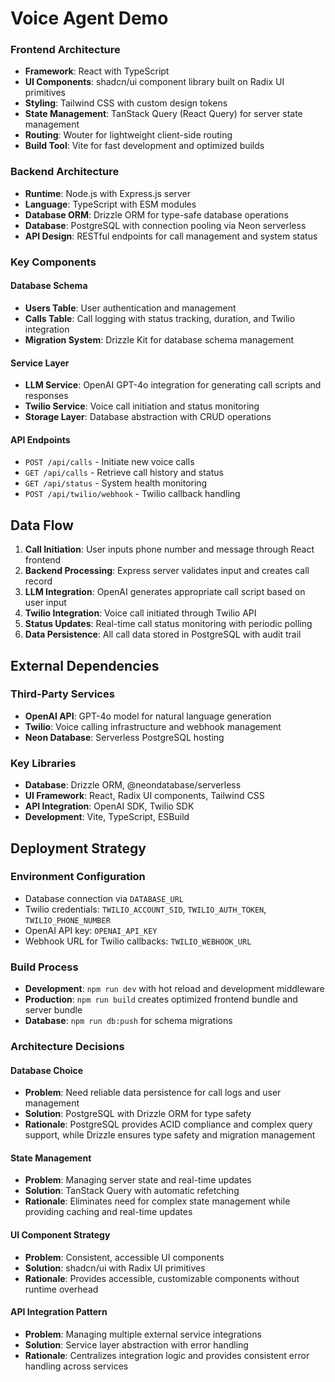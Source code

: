 # Voice Agent Demo

### Frontend Architecture
- **Framework**: React with TypeScript
- **UI Components**: shadcn/ui component library built on Radix UI primitives
- **Styling**: Tailwind CSS with custom design tokens
- **State Management**: TanStack Query (React Query) for server state management
- **Routing**: Wouter for lightweight client-side routing
- **Build Tool**: Vite for fast development and optimized builds

### Backend Architecture
- **Runtime**: Node.js with Express.js server
- **Language**: TypeScript with ESM modules
- **Database ORM**: Drizzle ORM for type-safe database operations
- **Database**: PostgreSQL with connection pooling via Neon serverless
- **API Design**: RESTful endpoints for call management and system status

### Key Components

#### Database Schema
- **Users Table**: User authentication and management
- **Calls Table**: Call logging with status tracking, duration, and Twilio integration
- **Migration System**: Drizzle Kit for database schema management

#### Service Layer
- **LLM Service**: OpenAI GPT-4o integration for generating call scripts and responses
- **Twilio Service**: Voice call initiation and status monitoring
- **Storage Layer**: Database abstraction with CRUD operations

#### API Endpoints
- `POST /api/calls` - Initiate new voice calls
- `GET /api/calls` - Retrieve call history and status
- `GET /api/status` - System health monitoring
- `POST /api/twilio/webhook` - Twilio callback handling

## Data Flow

1. **Call Initiation**: User inputs phone number and message through React frontend
2. **Backend Processing**: Express server validates input and creates call record
3. **LLM Integration**: OpenAI generates appropriate call script based on user input
4. **Twilio Integration**: Voice call initiated through Twilio API
5. **Status Updates**: Real-time call status monitoring with periodic polling
6. **Data Persistence**: All call data stored in PostgreSQL with audit trail

## External Dependencies

### Third-Party Services
- **OpenAI API**: GPT-4o model for natural language generation
- **Twilio**: Voice calling infrastructure and webhook management
- **Neon Database**: Serverless PostgreSQL hosting

### Key Libraries
- **Database**: Drizzle ORM, @neondatabase/serverless
- **UI Framework**: React, Radix UI components, Tailwind CSS
- **API Integration**: OpenAI SDK, Twilio SDK
- **Development**: Vite, TypeScript, ESBuild

## Deployment Strategy

### Environment Configuration
- Database connection via `DATABASE_URL`
- Twilio credentials: `TWILIO_ACCOUNT_SID`, `TWILIO_AUTH_TOKEN`, `TWILIO_PHONE_NUMBER`
- OpenAI API key: `OPENAI_API_KEY`
- Webhook URL for Twilio callbacks: `TWILIO_WEBHOOK_URL`

### Build Process
- **Development**: `npm run dev` with hot reload and development middleware
- **Production**: `npm run build` creates optimized frontend bundle and server bundle
- **Database**: `npm run db:push` for schema migrations

### Architecture Decisions

#### Database Choice
- **Problem**: Need reliable data persistence for call logs and user management
- **Solution**: PostgreSQL with Drizzle ORM for type safety
- **Rationale**: PostgreSQL provides ACID compliance and complex query support, while Drizzle ensures type safety and migration management

#### State Management
- **Problem**: Managing server state and real-time updates
- **Solution**: TanStack Query with automatic refetching
- **Rationale**: Eliminates need for complex state management while providing caching and real-time updates

#### UI Component Strategy
- **Problem**: Consistent, accessible UI components
- **Solution**: shadcn/ui with Radix UI primitives
- **Rationale**: Provides accessible, customizable components without runtime overhead

#### API Integration Pattern
- **Problem**: Managing multiple external service integrations
- **Solution**: Service layer abstraction with error handling
- **Rationale**: Centralizes integration logic and provides consistent error handling across services
